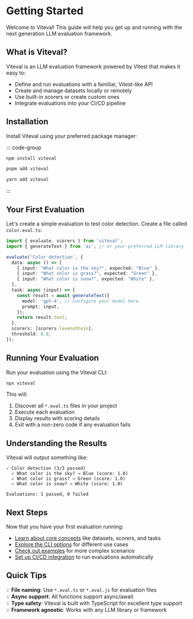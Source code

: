 # Getting Started

Welcome to Viteval! This guide will help you get up and running with the next generation LLM evaluation framework.

## What is Viteval?

Viteval is an LLM evaluation framework powered by Vitest that makes it easy to:

- Define and run evaluations with a familiar, Vitest-like API
- Create and manage datasets locally or remotely
- Use built-in scorers or create custom ones
- Integrate evaluations into your CI/CD pipeline

## Installation

Install Viteval using your preferred package manager:

::: code-group

```bash [npm]
npm install viteval
```

```bash [pnpm]
pnpm add viteval
```

```bash [yarn]
yarn add viteval
```

:::

## Your First Evaluation

Let's create a simple evaluation to test color detection. Create a file called `color.eval.ts`:

```ts
import { evaluate, scorers } from 'viteval';
import { generateText } from 'ai'; // or your preferred LLM library

evaluate('Color detection', {
  data: async () => [
    { input: "What color is the sky?", expected: "Blue" },
    { input: "What color is grass?", expected: "Green" },
    { input: "What color is snow?", expected: "White" },
  ],
  task: async (input) => {
    const result = await generateText({
      model: 'gpt-4', // Configure your model here
      prompt: input,
    });
    return result.text;
  },
  scorers: [scorers.levenshtein],
  threshold: 0.8,
});
```

## Running Your Evaluation

Run your evaluation using the Viteval CLI:

```bash
npx viteval
```

This will:
1. Discover all `*.eval.ts` files in your project
2. Execute each evaluation
3. Display results with scoring details
4. Exit with a non-zero code if any evaluation fails

## Understanding the Results

Viteval will output something like:

```
✓ Color detection (3/3 passed)
  ✓ What color is the sky? → Blue (score: 1.0)
  ✓ What color is grass? → Green (score: 1.0)  
  ✓ What color is snow? → White (score: 1.0)

Evaluations: 1 passed, 0 failed
```

## Next Steps

Now that you have your first evaluation running:

- [Learn about core concepts](/guide/concepts) like datasets, scorers, and tasks
- [Explore the CLI options](/guide/cli) for different use cases
- [Check out examples](/examples/) for more complex scenarios
- [Set up CI/CD integration](/guide/cicd) to run evaluations automatically

## Quick Tips

💡 **File naming**: Use `*.eval.ts` or `*.eval.js` for evaluation files  
💡 **Async support**: All functions support async/await  
💡 **Type safety**: Viteval is built with TypeScript for excellent type support  
💡 **Framework agnostic**: Works with any LLM library or framework